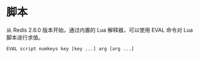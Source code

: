 # 脚本

从 Redis 2.6.0 版本开始，通过内置的 Lua 解释器，可以使用 EVAL 命令对 Lua 脚本进行求值。

```
EVAL script numkeys key [key ...] arg [arg ...]
```


